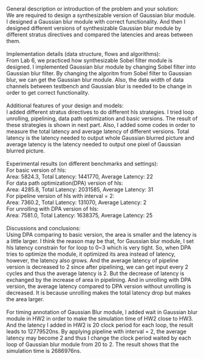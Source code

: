 General description or introduction of the problem and your solution:<br>
We are required to design a synthesizable version of Gaussian blur module. I designed a Gaussian blur module with correct functionality. And then I designed different versions of synthesizable Gaussian blur module by different stratus directives and compared the latencies and areas between them.<br>
<br>
Implementation details (data structure, flows and algorithms):<br>
From Lab 6, we practiced how synthesizable Sobel filter module is designed. I implemented Gaussian blur module by changing Sobel filter into Gaussian blur filter. By changing the algoritm from Sobel filter to Gaussian blur, we can get the Gaussian blur module. Also, the data width of data channels between testbench and Gaussian blur is needed to be change in order to get correct functionality.<br>
<br>
Additional features of your design and models:<br>
I added different stratus directives to do different hls strategies. I tried loop unrolling, pipelining, data path optimization and basic versions. The result of these strategies is shown in next part. Also, I added some codes in order to measure the total latency and average latency of different versions. Total latency is the latency needed to output whole Gaussian blurred picture and average latency is the latency needed to output one pixel of Gaussian blurred picture.<br>
<br>
Experimental results (on different benchmarks and settings):<br>
For basic version of hls:<br>
Area: 5824.3, Total Latency: 1441770, Average Latency: 22<br>
For data path optimization(DPA) version of hls:<br>
Area: 4285.8, Total Latency: 2031585, Average Latency: 31<br>
For pipeline version of hls with interval = 2:<br>
Area: 7360.2, Total Latency: 131070, Average Latency: 2<br>
For unrolling with DPA version of hls:<br>
Area: 7581.0, Total Latency: 1638375, Average Latency: 25<br>
<br>
Discussions and conclusions:<br>
Using DPA comparing to basic version, the area is smaller and the latency is a little larger. I think the reason may be that, for Gaussian blur module, I set hls latency constrain for for loop to 0~3 which is very tight. So, when DPA tries to optimize the module, it optimized its area instead of latency, however, the latency also grows. And the average latency of pipeline version is decreased to 2 since after pipelining, we can get input every 2 cycles and thus the average latency is 2. But the decrease of latency is exchanged by the increase of area in pipelining. And in unrolling with DPA version, the average latency compared to DPA version without unrolling is decreased. It is because unrolling makes the total latency drop but makes the area larger.<br>
<br>
For timing annotation of Gaussian Blur module, I added wait in Gaussian blur module in HW2 in order to make the simulation time of HW2 close to HW3. And the latency I added in HW2 is 20 clock period for each loop, the result leads to 12779520ns. By applying pipeline with interval = 2, the average latency may become 2 and thus I change the clock period waited by each loop of Gaussian blur module from 20 to 2. The result shows that the simulation time is 2686976ns.
